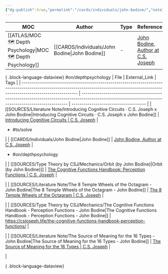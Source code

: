 ```yaml
---
{"dg-publish":true,"permalink":"/cards/individuals/john-bodine/","noteIcon":"1","created":"2023-04-22T10:57:20.572+02:00","updated":"2023-04-29T17:07:18.986+02:00"}
---
```


| MOC                                                             | Author                                            | Type | Reference                                                                |
| --------------------------------------------------------------- | ------------------------------------------------- | ---- | ------------------------------------------------------------------------ |
| [[ATLAS/MOC 🗺️ Depth Psychology\|MOC 🗺️ Depth Psychology]] | [[CARDS/Individuals/John Bodine\|John Bodine]] | \-   | [John Bodine, Author at C.S. Joseph](https://csjoseph.life/author/john/) |

{ .block-language-dataview}
#on/depthpsychology 
| File                                                                                                                                                                                     | External_Link                                                                                                                                         | Tags                                  |
| ---------------------------------------------------------------------------------------------------------------------------------------------------------------------------------------- | ----------------------------------------------------------------------------------------------------------------------------------------------------- | ------------------------------------- |
| [[SOURCES/Literature Note/Introducing Cognitive Circuits · C.S. Joseph x John Bodine\|Introducing Cognitive Circuits · C.S. Joseph x John Bodine]]                                    | [Introducing Cognitive Circuits \| C.S. Joseph](https://csjoseph.life/introducing-cognitive-circuits/)                                                | <ul><li>#to/solve</li></ul>           |
| [[CARDS/Individuals/John Bodine\|John Bodine]]                                                                                                                                        | [John Bodine, Author at C.S. Joseph](https://csjoseph.life/author/john/)                                                                              | <ul><li>#on/depthpsychology</li></ul> |
| [[SOURCES/Type Theory by CSJ/Mechanics/Orbit (by John Bodine)\|Orbit (by John Bodine)]]                                                                                               | [The Cognitive Functions Handbook: Perception Functions \| C.S. Joseph](https://csjoseph.life/the-cognitive-functions-handbook-perception-functions/) | <ul></ul>                             |
| [[SOURCES/Literature Note/The 8 Temple Wheels of the Octagram - John Bodine\|The 8 Temple Wheels of the Octagram - John Bodine]]                                                      | [The 8 Temple Wheels of the Octagram \| C.S. Joseph](https://csjoseph.life/the-8-temple-wheels-of-the-octagram/)                                      | <ul></ul>                             |
| [[SOURCES/Type Theory by CSJ/Mechanics/The Cognitive Functions Handbook - Perception Functions - John Bodine\|The Cognitive Functions Handbook - Perception Functions - John Bodine]] | https://csjoseph.life/the-cognitive-functions-handbook-perception-functions/                                                                          | <ul></ul>                             |
| [[SOURCES/Literature Note/The Source of Meaning for the 16 Types - John Bodine\|The Source of Meaning for the 16 Types - John Bodine]]                                                | [The Source of Meaning for the 16 Types \| C.S. Joseph](https://csjoseph.life/the-source-of-meaning-for-the-16-types/)                                | <ul></ul>                             |

{ .block-language-dataview}
